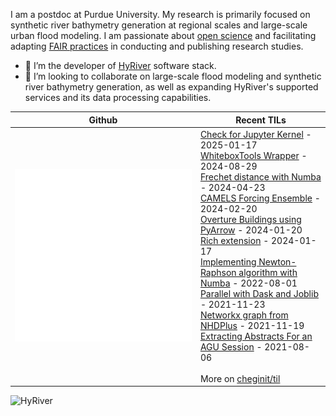I am a postdoc at Purdue University. My research is primarily focused on synthetic river bathymetry generation at regional scales and large-scale urban flood modeling.
I am passionate about [open science](https://github.com/nasa/Transform-to-Open-Science) and facilitating
adapting [FAIR practices](https://www.go-fair.org/fair-principles/) in conducting and publishing research studies.

- 🔭 I’m the developer of [HyRiver](https://github.com/cheginit/HyRiver) software stack.
- 👯 I’m looking to collaborate on large-scale flood modeling and synthetic river bathymetry generation, as well as
expanding HyRiver's supported services and its data processing capabilities.

Github | Recent TILs
------- | ---
![Metrics](https://github.com/cheginit/cheginit/blob/main/github-metrics.svg) | <!-- tils starts -->[Check for Jupyter Kernel](https://github.com/cheginit/til/blob/main/jupyter/is_instance.md) - 2025-01-17<br>[WhiteboxTools Wrapper](https://github.com/cheginit/til/blob/main/python/whitebox.md) - 2024-08-29<br>[Frechet distance with Numba](https://github.com/cheginit/til/blob/main/python/frechet.md) - 2024-04-23<br>[CAMELS Forcing Ensemble](https://github.com/cheginit/til/blob/main/python/camels.md) - 2024-02-20<br>[Overture Buildings using PyArrow](https://github.com/cheginit/til/blob/main/python/buildings.md) - 2024-01-20<br>[Rich extension](https://github.com/cheginit/til/blob/main/jupyter/rich.md) - 2024-01-17<br>[Implementing Newton-Raphson algorithm with Numba](https://github.com/cheginit/til/blob/main/python/newton.md) - 2022-08-01<br>[Parallel with Dask and Joblib](https://github.com/cheginit/til/blob/main/python/parallel.md) - 2021-11-23<br>[Networkx graph from NHDPlus](https://github.com/cheginit/til/blob/main/python/nhdplus.md) - 2021-11-19<br>[Extracting Abstracts For an AGU Session](https://github.com/cheginit/til/blob/main/python/agu_abstract.md) - 2021-08-06<!-- tils ends --><br><br>More on [cheginit/til](https://github.com/cheginit/til)

![HyRiver](https://raw.githubusercontent.com/hyriver/HyRiver-examples/main/notebooks/_static/hyriver_showcase.png)
